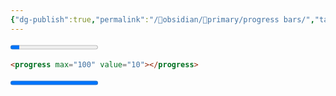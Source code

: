 ```yaml
---
{"dg-publish":true,"permalink":"/🔮obsidian/📐primary/progress bars/","tags":["meta","obsidian"]}
---
```




<progress max="100" value="10"></progress>
```html
<progress max="100" value="10"></progress>
```


<progress max="100" value="100"></progress>

